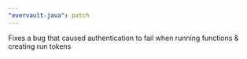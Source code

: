 ```yaml
---
"evervault-java": patch
---
```


Fixes a bug that caused authentication to fail when running functions & creating run tokens
